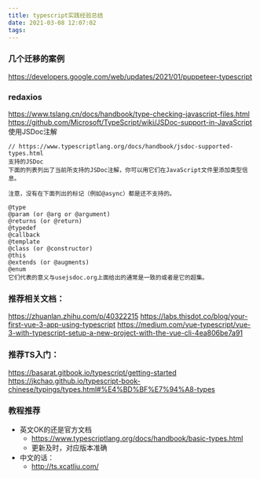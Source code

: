 ```yaml
---
title: typescript实践经验总结
date: 2021-03-08 12:07:02
tags:
---
```


### 几个迁移的案例
https://developers.google.com/web/updates/2021/01/puppeteer-typescript


### redaxios
https://www.tslang.cn/docs/handbook/type-checking-javascript-files.html
https://github.com/Microsoft/TypeScript/wiki/JSDoc-support-in-JavaScript
使用JSDoc注解
```
// https://www.typescriptlang.org/docs/handbook/jsdoc-supported-types.html
支持的JSDoc
下面的列表列出了当前所支持的JSDoc注解，你可以用它们在JavaScript文件里添加类型信息。

注意，没有在下面列出的标记（例如@async）都是还不支持的。

@type
@param (or @arg or @argument)
@returns (or @return)
@typedef
@callback
@template
@class (or @constructor)
@this
@extends (or @augments)
@enum
它们代表的意义与usejsdoc.org上面给出的通常是一致的或者是它的超集。 
```

### 推荐相关文档：
https://zhuanlan.zhihu.com/p/40322215
https://labs.thisdot.co/blog/your-first-vue-3-app-using-typescript
https://medium.com/vue-typescript/vue-3-with-typescript-setup-a-new-project-with-the-vue-cli-4ea806be7a91


### 推荐TS入门：
https://basarat.gitbook.io/typescript/getting-started
https://jkchao.github.io/typescript-book-chinese/typings/types.html#%E4%BD%BF%E7%94%A8-types

### 教程推荐
- 英文OK的还是官方文档
    - https://www.typescriptlang.org/docs/handbook/basic-types.html
    - 更新及时，对应版本准确
- 中文的话：
    - http://ts.xcatliu.com/